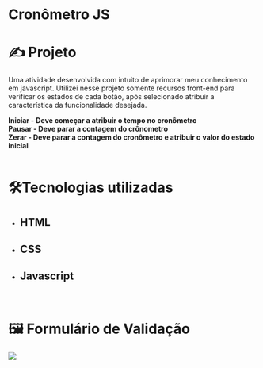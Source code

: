 # Cronômetro JS

# ✍️ Projeto

Uma atividade desenvolvida com intuito de aprimorar meu conhecimento em javascript. Utilizei nesse projeto somente recursos front-end para verificar os estados de cada botão, após selecionado atribuir a característica da funcionalidade desejada.<br/>

<strong>
Iniciar - Deve começar a atribuir o tempo no cronômetro<br/>
Pausar - Deve parar a contagem do crônometro<br/>
Zerar - Deve parar a contagem do cronômetro e atribuir o valor do estado inicial<br/>
</strong>

</br>

# 🛠️Tecnologias utilizadas
  - <h2>HTML</h2>
  - <h2>CSS</h2>
  - <h2>Javascript</h2>
</br>

# 🖼️ Formulário de Validação

<img src="./Cronômetro.png"/>
